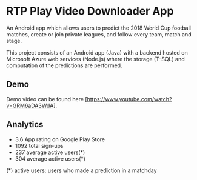 # RTP Play Video Downloader App
An Android app which allows users to predict the 2018 World Cup football matches, create or join private leagues, and follow every team, match and stage. 

This project consists of an Android app (Java) with a backend hosted on Microsoft Azure web services (Node.js) where the storage (T-SQL) and computation of the predictions are performed.

## Demo
Demo video can be found here [https://www.youtube.com/watch?v=GRM6aDA3WdA].

## Analytics
- 3.6 App rating on Google Play Store
- 1092 total sign-ups
- 237 average active users(*)
- 304 average active users(*)

(*) active users: users who made a prediction in a matchday